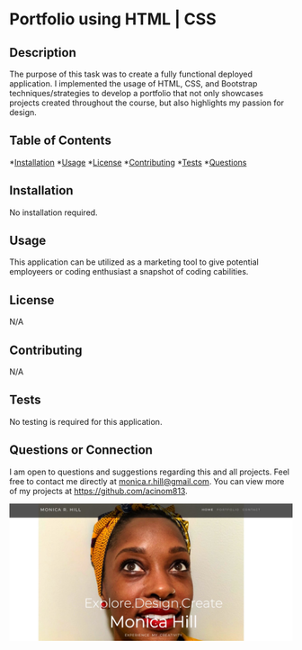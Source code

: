 # Portfolio using HTML | CSS

## Description

The purpose of this task was to create a fully functional deployed application. I implemented the usage of HTML, CSS, and Bootstrap techniques/strategies to develop a portfolio that not only showcases projects created throughout the course, but also highlights my passion for design. 


## Table of Contents

 *[Installation](#installation)
 *[Usage](#usage)
 *[License](#license) 
 *[Contributing](#contributing) 
 *[Tests](#tests) 
 *[Questions](#questions) 

## Installation
No installation required.

## Usage
This application can be utilized as a marketing tool to give potential employeers or coding enthusiast a snapshot of coding cabilities.

## License
N/A

## Contributing
N/A

## Tests
No testing is required for this application.

## Questions or Connection
I am open to questions and suggestions regarding this and all projects. Feel free to contact me directly at monica.r.hill@gmail.com. You can view more of my projects at https://github.com/acinom813. 



![](assets/Image5418.jpeg)